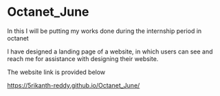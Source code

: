 # Octanet_June

In this I will be putting my works done during the internship period in octanet


I have designed a landing page of a website, in which users can see and reach  me for assistance with designing their website.

The website link is provided below

https://5rikanth-reddy.github.io/Octanet_June/
